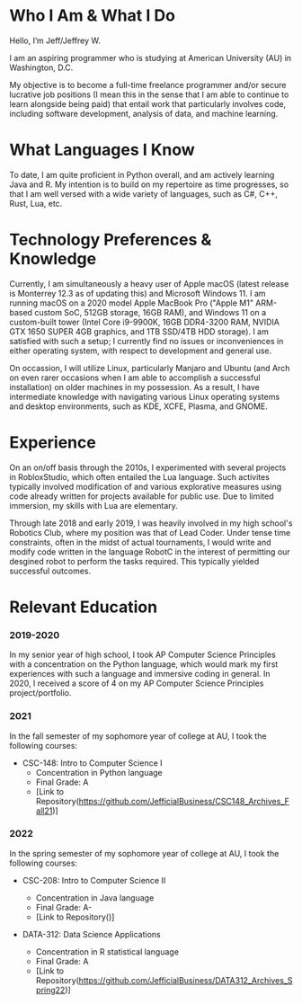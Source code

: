 # Who I Am & What I Do

Hello, I’m Jeff/Jeffrey W.

I am an aspiring programmer who is studying at American University (AU) in Washington, D.C.

My objective is to become a full-time freelance programmer and/or secure lucrative job positions (I mean this in the sense that I am able to continue to learn alongside being paid) that entail work that particularly involves code, including software development, analysis of data, and machine learning.

# What Languages I Know

To date, I am quite proficient in Python overall, and am actively learning Java and R. My intention is to build on my repertoire as time progresses, so that I am well versed with a wide variety of languages, such as C#, C++, Rust, Lua, etc.

# Technology Preferences & Knowledge

Currently, I am simultaneously a heavy user of Apple macOS (latest release is Monterrey 12.3 as of updating this) and Microsoft Windows 11. I am running macOS on a 2020 model Apple MacBook Pro ("Apple M1" ARM-based custom SoC, 512GB storage, 16GB RAM), and Windows 11 on a custom-built tower (Intel Core i9-9900K, 16GB DDR4-3200 RAM, NVIDIA GTX 1650 SUPER 4GB graphics, and 1TB SSD/4TB HDD storage). I am satisfied with such a setup; I currently find no issues or inconveniences in either operating system, with respect to development and general use. 

On occassion, I will utilize Linux, particularly Manjaro and Ubuntu (and Arch on even rarer occasions when I am able to accomplish a successful installation) on older machines in my possession. As a result, I have intermediate knowledge with navigating various Linux operating systems and desktop environments, such as KDE, XCFE, Plasma, and GNOME.

# Experience
On an on/off basis through the 2010s, I experimented with several projects in RobloxStudio, which often entailed the Lua language. Such activites typically involved modification of and various explorative measures using code already written for projects available for public use. Due to limited immersion, my skills with Lua are elementary.

Through late 2018 and early 2019, I was heavily involved in my high school's Robotics Club, where my position was that of Lead Coder. Under tense time constraints, often in the midst of actual tournaments, I would write and modify code written in the language RobotC in the interest of permitting our desgined robot to perform the tasks required. This typically yielded successful outcomes.

# Relevant Education
### 2019-2020
In my senior year of high school, I took AP Computer Science Principles with a concentration on the Python language, which would mark my first experiences with such a language and immersive coding in general. In 2020, I received a score of 4 on my AP Computer Science Principles project/portfolio.

### 2021
In the fall semester of my sophomore year of college at AU, I took the following courses:
- CSC-148: Intro to Computer Science I
  - Concentration in Python language
  - Final Grade: A
  - [Link to Repository(https://github.com/JefficialBusiness/CSC148_Archives_Fall21)]

### 2022
In the spring semester of my sophomore year of college at AU, I took the following courses:
- CSC-208: Intro to Computer Science II
  - Concentration in Java language
  - Final Grade: A-
  - [Link to Repository()]

- DATA-312: Data Science Applications
  - Concentration in R statistical language
  - Final Grade: A
  - [Link to Repository(https://github.com/JefficialBusiness/DATA312_Archives_Spring22)]

<!---
wjeff1648/wjeff1648 is a ✨ special ✨ repository because its `README.md` (this file) appears on your GitHub profile.
You can click the Preview link to take a look at your changes.
--->
